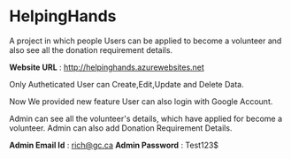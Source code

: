 # HelpingHands

A project in which people Users can be applied to become a volunteer and also see all the donation requirement details.

**Website URL** : http://helpinghands.azurewebsites.net

Only Autheticated User can Create,Edit,Update and Delete Data.

Now We provided new feature User can also login with Google Account.

Admin can see all the volunteer's details, which have applied for become a volunteer.
Admin can also add Donation Requirement Details.

**Admin Email Id** : rich@gc.ca
**Admin Password** : Test123$


